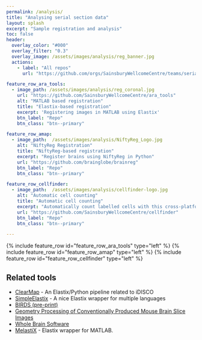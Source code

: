 ```yaml
---
permalink: /analysis/
title: "Analysing serial section data"
layout: splash
excerpt: "Sample registration and analysis"
toc: false
header:
  overlay_color: "#000"
  overlay_filter: "0.3"
  overlay_image: /assets/images/analysis/reg_banner.jpg
  actions:
    - label: "All repos"
      url: "https://github.com/orgs/SainsburyWellcomeCentre/teams/serial2p/repositories"

feature_row_ara_tools:
  - image_path: /assets/images/analysis/reg_coronal.jpg
    url: "https://github.com/SainsburyWellcomeCentre/ara_tools"
    alt: "MATLAB based registration"
    title: "Elastix-based registration"
    excerpt: 'Registering images in MATLAB using Elastix'
    btn_label: "Repo"
    btn_class: "btn--primary"

feature_row_amap:
  - image_path:  /assets/images/analysis/NiftyReg_Logo.jpg
    alt: "NiftyReg Registration"
    title: "NiftyReg-based registration"
    excerpt: "Register brains using NiftyReg in Python"
    url: "https://github.com/brainglobe/brainreg"
    btn_label: "Repo"
    btn_class: "btn--primary"

feature_row_cellfinder:
  - image_path:  /assets/images/analysis/cellfinder-logo.jpg
    alt: "Automatic cell counting"
    title: "Automatic cell counting"
    excerpt: "Automatically count labelled cells with this cross-platform Python package"
    url: "https://github.com/SainsburyWellcomeCentre/cellfinder"
    btn_label: "Repo"
    btn_class: "btn--primary"

---
```


{% include feature_row id="feature_row_ara_tools"  type="left" %}
{% include feature_row id="feature_row_amap"       type="left" %}
{% include feature_row id="feature_row_cellfinder" type="left" %}

## Related tools
- [ClearMap](https://idisco.info/) - An Elastix/Python pipeline related to iDISCO
- [SimpleElastix](https://simpleelastix.github.io/) - A nice Elastix wrapper for multiple languages
- [BIRDS (pre-print)](https://www.biorxiv.org/content/10.1101/2020.06.30.181255v2)
- [Geometry Processing of Conventionally Produced Mouse Brain Slice Images](https://www.ics.uci.edu/~agarwal/mouseBrain/index.html)
- [Whole Brain Software](http://www.wholebrainsoftware.org/)
- [MelastiX](https://github.com/raacampbell/matlab_elastix) - Elastix wrapper for MATLAB. 
